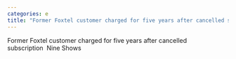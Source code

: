 ```yaml
---
categories: e
title: "Former Foxtel customer charged for five years after cancelled subscription  Nine Shows"
---
```

Former Foxtel customer charged for five years after cancelled subscription&nbsp;&nbsp;Nine Shows